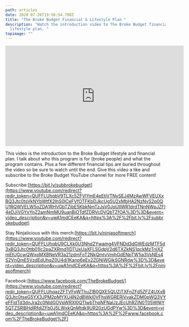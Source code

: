 ```yaml
---
path: articles
date: 2020-07-26T19:58:54.798Z
title: "The Broke Budget Financial & Lifestyle Plan "
description: "Watch the introduction video to The Broke Budget financial and
  lifestyle plan. "
topimage: ""
---
```

<iframe width="560" height="315" src="https://www.youtube.com/embed/uwA1mdCEeKA" frameborder="0" allow="accelerometer; autoplay; encrypted-media; gyroscope; picture-in-picture" allowfullscreen></iframe>

This video is the introduction to the Broke Budget lifestyle and financial plan. I talk about who this program is for (broke people) and what the program contains. Plus a few different financial tips are buried throughout the video so be sure to watch until the end. Give this video a like and subscribe to the Broke Budget YouTube channel for more FREE content! 

Subscribe:[https://bit.ly/subbrokebudget](https://www.youtube.com/redirect?redir_token=QUFFLUhqbV9TLXc5ZFVlYmE4eEtiVTNySEJ4MzAwWFVEUXxBQ3Jtc0tsVkNYbWtfX2lhS0lCeFVfOTFKbDJkcUg5U2xMbHA2NzNvS2p0QU1RQWVELW5oZDA1RHVGbTZjbE5KbkNmTzJsV0JqUllWR1drdTNnNWpJZFI4eDJiVGYxYnZ2amNmMU9uanBiOTdfZDRVcDVQbTZfOA%3D%3D&event=video_description&v=uwA1mdCEeKA&q=https%3A%2F%2Fbit.ly%2Fsubbrokebudget)

Stay Ninjalicious with this merch:[https://bit.ly/ninjasoftmerch](https://www.youtube.com/redirect?redir_token=QUFFLUhqbU9CLXk0U3Nhd2Ywamg4VFNDd3dGWEdzMTF5d3xBQ3Jtc0ttb01Ic2paZXRmd1lDTUxUaXFLSGdpV2d6TXZkNS1qckMzTnlXZmEtUGcwQWxpMXBNeVR3a21zdmFoT2NkQmtyVmhGdENpTW1ia3VsNEs4S2VnQmE5VzdEdUhqZ0U4di1Kanp6eEx2ZGNjWGlkSGNRdw%3D%3D&event=video_description&v=uwA1mdCEeKA&q=https%3A%2F%2Fbit.ly%2Fninjasoftmerch) 

Facebook:[https://www.facebook.com/TheBrokeBudget/](https://www.youtube.com/redirect?redir_token=QUFFLUhqazZFTVFqWThuZlB0QXE5QUZiTXFnZFd5ZFZ4UXxBQ3Jtc0tseG5YX3JPM2pMYXU4N2dBWkl0VFhsWGRERlVvakZDM0pWQ3VYeFFidTd3dnJra2c0NldGOVpWRXl0QTIwbThpNFNaUzJEcUhRZjN0T05WNjY5QTZSRlBHdlRfdjZFb0J5LWxkQnMtdk9UR20zUGdPYw%3D%3D&event=video_description&v=uwA1mdCEeKA&q=https%3A%2F%2Fwww.facebook.com%2FTheBrokeBudget%2F)